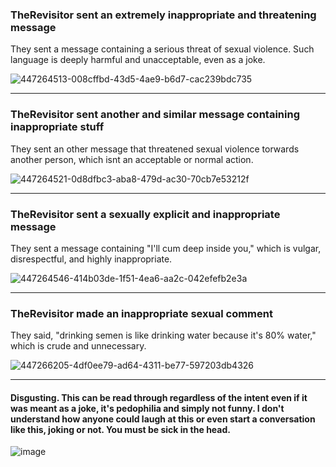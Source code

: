 ### TheRevisitor sent an extremely inappropriate and threatening message
They sent a message containing a serious threat of sexual violence. Such language is deeply harmful and unacceptable, even as a joke.

![447264513-008cffbd-43d5-4ae9-b6d7-cac239bdc735](https://github.com/user-attachments/assets/f1783bdb-44c6-4c7f-8326-d3add1d2ec2c)

---

### TheRevisitor sent another and similar message containing inappropriate stuff
They sent an other message that threatened sexual violence torwards another person, which isnt an acceptable or normal action.

![447264521-0d8dfbc3-aba8-479d-ac30-70cb7e53212f](https://github.com/user-attachments/assets/ac7c45d9-e603-4606-8ab4-15adf9c288d7)

---

### TheRevisitor sent a sexually explicit and inappropriate message
They sent a message containing "I'll cum deep inside you," which is vulgar, disrespectful, and highly inappropriate.

![447264546-414b03de-1f51-4ea6-aa2c-042efefb2e3a](https://github.com/user-attachments/assets/e3bc9a8c-d6dc-48c0-bba5-5b2526c63afa)

---

### TheRevisitor made an inappropriate sexual comment
They said, "drinking semen is like drinking water because it's 80% water," which is crude and unnecessary.

![447266205-4df0ee79-ad64-4311-be77-597203db4326](https://github.com/user-attachments/assets/050d73cf-1f25-4278-a1cb-5b6de181eb39)

---
#### Disgusting. This can be read through regardless of the intent even if it was meant as a joke, it's pedophilia and simply not funny. I don't understand how anyone could laugh at this or even start a conversation like this, joking or not. You must be sick in the head.

![image](https://github.com/user-attachments/assets/2b507365-fab9-445b-8386-69a1398a6a5c)
